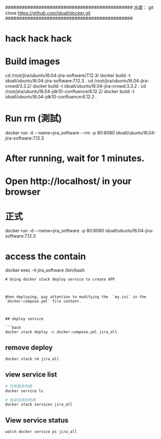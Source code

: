 ##############################################
出處：
git clone https://github.com/idoall/docker.git
##############################################
# hack hack hack

# Build images
cd /root/jira/ubuntu16.04-jira-software/7.12.3/
docker build -t idoall/ubuntu16.04-jira-software:7.12.3 .
cd /root/jira/ubuntu16.04-jira-crowd/3.3.2/ 
docker build -t idoall/ubuntu16.04-jira-crowd:3.3.2 .
cd /root/jira/ubuntu16.04-jdk10-confluence/6.12.2/
docker build -t idoall/ubuntu16.04-jdk10-confluence:6.12.2 .


# Run rm (測試)
docker run -it --name=jira_software --rm -p 80:8080 idoall/ubuntu16.04-jira-software:7.12.3

# After running, wait for 1 minutes.
# Open http://localhost/ in your browser
# 正式
docker run -d --name=jira_software -p 80:8080 idoall/ubuntu16.04-jira-software:7.12.3

# access the contain
docker exec -it jira_software /bin/bash
```
# Using docker stack deploy service to create APP



When deploying, pay attention to modifying the  `my.ini` in the `docker-compose.yml` file content.



## deploy service

```bash
docker stack deploy -c docker-compose.yml jira_all
```

## remove deploy

```bash
docker stack rm jira_all
```

## view service list

```bash
# 所有服务列表
docker service ls

# 指定应用的列表
docker stack services jira_all
```

## View service status

```bash
watch docker service ps jira_all
```
